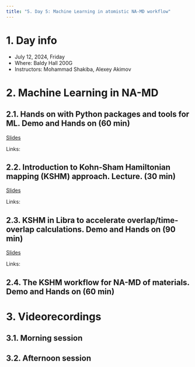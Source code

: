 ```yaml
---
title: "5. Day 5: Machine Learning in atomistic NA-MD workflow"
---
```


# 1. Day info

 - July 12, 2024, Friday
 - Where: Baldy Hall 200G
 - Instructors: Mohammad Shakiba, Alexey Akimov

# 2. Machine Learning in NA-MD

## 2.1. Hands on with Python packages and tools for ML. Demo and Hands on (60 min)

[Slides]()

Links:

## 2.2. Introduction to Kohn-Sham Hamiltonian mapping (KSHM) approach. Lecture. (30 min)

[Slides]()

Links:

## 2.3. KSHM in Libra to accelerate overlap/time-overlap calculations. Demo and Hands on (90 min)

[Slides]()

Links:

## 2.4. The KSHM workflow for NA-MD of materials. Demo and Hands on (60 min)


# 3. Videorecordings

## 3.1. Morning session

## 3.2. Afternoon session
